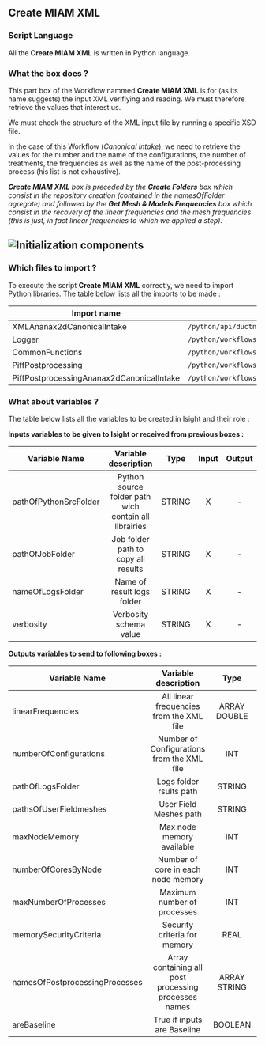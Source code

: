 ## Create MIAM XML
### Script Language

All the __Create MIAM XML__ is written in Python language.
### What the box does ?

This part box of the Workflow nammed  __Create MIAM XML__ is for (as its name suggests) the input XML verifiying and reading. We must therefore retrieve the values that interest us.

We must check the structure of the XML input file by running a specific XSD file.

In the case of this Workflow (*Canonical Intake*), we need to retrieve the values for the number and the name of the configurations, the number of treatments, the frequencies as well as the name of the post-processing process (his list is not exhaustive).

*__Create MIAM XML__ box is preceded by the __Create Folders__ box which consist in the repository creation (contained in the *namesOfFolder* agregate) and followed by the __Get Mesh & Models Frequencies__ box which consist in the recovery of the linear frequencies and the mesh frequencies (this is just, in fact linear frequencies to which we applied a step).*

![Initialization components](https://user-images.githubusercontent.com/45098441/72733881-11081980-3b99-11ea-8d64-d0a6db042717.jpeg)
----------------------------


### Which files to import ?

To execute the script __Create MIAM XML__ correctly, we need to import Python libraries.
The table below lists all the imports to be made :

| Import name | Import location |
| ------ | ------ |
| XMLAnanax2dCanonicalIntake | `/python/api/ductnoise/fannoise/ananax/ananax2d_canonical_intake` |
| Logger | `/python/workflows/common` |
| CommonFunctions | `/python/workflows/common` |
| PiffPostprocessing | `/python/workflows/ductnoise/common/postprocessing` |
| PiffPostprocessingAnanax2dCanonicalIntake | `/python/workflows/ductnoise/fannoise/ananax/ananax2d_canonical_intake` |

### What about variables ?

The table below lists all the variables to be created in Isight and their role :

__Inputs variables to be given to Isight or received from previous boxes :__ 

| Variable Name | Variable description | Type | Input | Output |
| ------ | :------------: | :------: | :------: |  :------: |
| pathOfPythonSrcFolder | Python source folder path wich contain all librairies | STRING | X |- |
| pathOfJobFolder | Job folder path to copy all results | STRING | X | - |
| nameOfLogsFolder | Name of result logs folder | STRING | X | - |
| verbosity | Verbosity schema value | STRING | X | - |


__Outputs variables to send to following boxes :__

| Variable Name | Variable description | Type | Input | Output |
| ------ | :------------: | :------: | :------: |  :------: |
| linearFrequencies | All linear frequencies from the XML file | ARRAY DOUBLE | - | X |
| numberOfConfigurations | Number of Configurations from the XML file | INT | - | X |
| pathOfLogsFolder | Logs folder rsults path | STRING | - | X |
| pathsOfUserFieldmeshes | User Field Meshes path | STRING | - | X |
| maxNodeMemory | Max node memory available | INT | - | X |
| numberOfCoresByNode | Number of core in each node memory | INT | - | X |
| maxNumberOfProcesses | Maximum number of processes | INT | - | X |
| memorySecurityCriteria | Security criteria for memory | REAL | - | X |
| namesOfPostprocessingProcesses | Array containing all post processing processes names | ARRAY STRING | - | X |
| areBaseline | True if inputs are Baseline | BOOLEAN | - | X |
